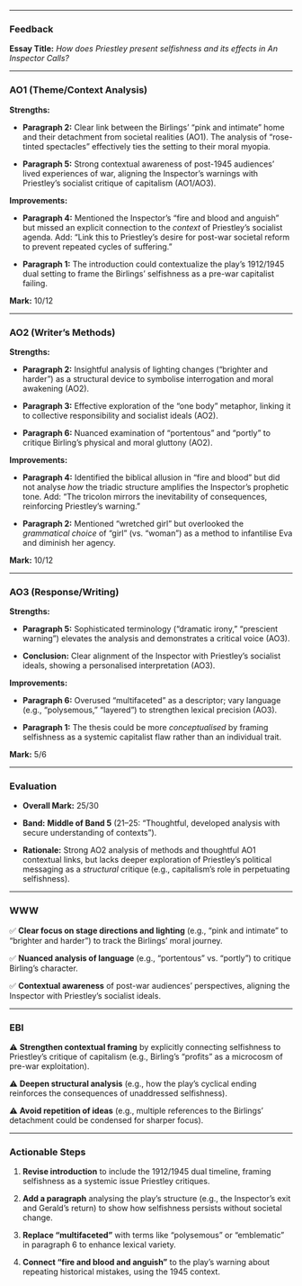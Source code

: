   
  

---

  

### **Feedback**

**Essay Title:** *How does Priestley present selfishness and its effects in An Inspector Calls?*

  

---

  

### **AO1 (Theme/Context Analysis)**

**Strengths:**

- **Paragraph 2:** Clear link between the Birlings’ “pink and intimate” home and their detachment from societal realities (AO1). The analysis of “rose-tinted spectacles” effectively ties the setting to their moral myopia.

- **Paragraph 5:** Strong contextual awareness of post-1945 audiences’ lived experiences of war, aligning the Inspector’s warnings with Priestley’s socialist critique of capitalism (AO1/AO3).

  

**Improvements:**

- **Paragraph 4:** Mentioned the Inspector’s “fire and blood and anguish” but missed an explicit connection to the *context* of Priestley’s socialist agenda. Add: “Link this to Priestley’s desire for post-war societal reform to prevent repeated cycles of suffering.”

- **Paragraph 1:** The introduction could contextualize the play’s 1912/1945 dual setting to frame the Birlings’ selfishness as a pre-war capitalist failing.

  

**Mark:** 10/12

  

---

  

### **AO2 (Writer’s Methods)**

**Strengths:**

- **Paragraph 2:** Insightful analysis of lighting changes (“brighter and harder”) as a structural device to symbolise interrogation and moral awakening (AO2).

- **Paragraph 3:** Effective exploration of the “one body” metaphor, linking it to collective responsibility and socialist ideals (AO2).

- **Paragraph 6:** Nuanced examination of “portentous” and “portly” to critique Birling’s physical and moral gluttony (AO2).

  

**Improvements:**

- **Paragraph 4:** Identified the biblical allusion in “fire and blood” but did not analyse *how* the triadic structure amplifies the Inspector’s prophetic tone. Add: “The tricolon mirrors the inevitability of consequences, reinforcing Priestley’s warning.”

- **Paragraph 2:** Mentioned “wretched girl” but overlooked the *grammatical choice* of “girl” (vs. “woman”) as a method to infantilise Eva and diminish her agency.

  

**Mark:** 10/12

  

---

  

### **AO3 (Response/Writing)**

**Strengths:**

- **Paragraph 5:** Sophisticated terminology (“dramatic irony,” “prescient warning”) elevates the analysis and demonstrates a critical voice (AO3).

- **Conclusion:** Clear alignment of the Inspector with Priestley’s socialist ideals, showing a personalised interpretation (AO3).

  

**Improvements:**

- **Paragraph 6:** Overused “multifaceted” as a descriptor; vary language (e.g., “polysemous,” “layered”) to strengthen lexical precision (AO3).

- **Paragraph 1:** The thesis could be more *conceptualised* by framing selfishness as a systemic capitalist flaw rather than an individual trait.

  

**Mark:** 5/6

  

---

  

### **Evaluation**

- **Overall Mark:** 25/30

- **Band:** **Middle of Band 5** (21–25: “Thoughtful, developed analysis with secure understanding of contexts”).

- **Rationale:** Strong AO2 analysis of methods and thoughtful AO1 contextual links, but lacks deeper exploration of Priestley’s political messaging as a *structural* critique (e.g., capitalism’s role in perpetuating selfishness).

  

---

  

### **WWW**

✅ **Clear focus on stage directions and lighting** (e.g., “pink and intimate” to “brighter and harder”) to track the Birlings’ moral journey.

✅ **Nuanced analysis of language** (e.g., “portentous” vs. “portly”) to critique Birling’s character.

✅ **Contextual awareness** of post-war audiences’ perspectives, aligning the Inspector with Priestley’s socialist ideals.

  

---

  

### **EBI**

⚠️ **Strengthen contextual framing** by explicitly connecting selfishness to Priestley’s critique of capitalism (e.g., Birling’s “profits” as a microcosm of pre-war exploitation).

⚠️ **Deepen structural analysis** (e.g., how the play’s cyclical ending reinforces the consequences of unaddressed selfishness).

⚠️ **Avoid repetition of ideas** (e.g., multiple references to the Birlings’ detachment could be condensed for sharper focus).

  

---

  

### **Actionable Steps**

1. **Revise introduction** to include the 1912/1945 dual timeline, framing selfishness as a systemic issue Priestley critiques.

2. **Add a paragraph** analysing the play’s structure (e.g., the Inspector’s exit and Gerald’s return) to show how selfishness persists without societal change.

3. **Replace “multifaceted”** with terms like “polysemous” or “emblematic” in paragraph 6 to enhance lexical variety.

4. **Connect “fire and blood and anguish”** to the play’s warning about repeating historical mistakes, using the 1945 context.

  
